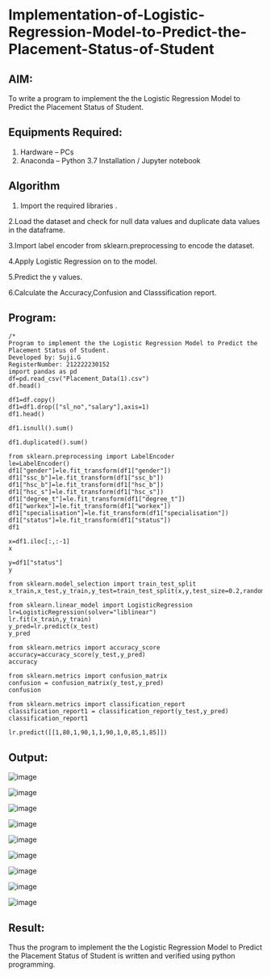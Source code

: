 # Implementation-of-Logistic-Regression-Model-to-Predict-the-Placement-Status-of-Student

## AIM:
To write a program to implement the the Logistic Regression Model to Predict the Placement Status of Student.

## Equipments Required:
1. Hardware – PCs
2. Anaconda – Python 3.7 Installation / Jupyter notebook

## Algorithm
1. Import the required libraries .

2.Load the dataset and check for null data values and duplicate data values in the dataframe.

3.Import label encoder from sklearn.preprocessing to encode the dataset.

4.Apply Logistic Regression on to the model.

5.Predict the y values.

6.Calculate the Accuracy,Confusion and Classsification report. 

## Program:
```
/*
Program to implement the the Logistic Regression Model to Predict the Placement Status of Student.
Developed by: Suji.G
RegisterNumber: 212222230152
import pandas as pd
df=pd.read_csv("Placement_Data(1).csv")
df.head()

df1=df.copy()
df1=df1.drop(["sl_no","salary"],axis=1)
df1.head()

df1.isnull().sum()

df1.duplicated().sum()

from sklearn.preprocessing import LabelEncoder
le=LabelEncoder()
df1["gender"]=le.fit_transform(df1["gender"])
df1["ssc_b"]=le.fit_transform(df1["ssc_b"])
df1["hsc_b"]=le.fit_transform(df1["hsc_b"])
df1["hsc_s"]=le.fit_transform(df1["hsc_s"])
df1["degree_t"]=le.fit_transform(df1["degree_t"])
df1["workex"]=le.fit_transform(df1["workex"])
df1["specialisation"]=le.fit_transform(df1["specialisation"])
df1["status"]=le.fit_transform(df1["status"])
df1

x=df1.iloc[:,:-1]
x

y=df1["status"]
y

from sklearn.model_selection import train_test_split
x_train,x_test,y_train,y_test=train_test_split(x,y,test_size=0.2,random_state=0)

from sklearn.linear_model import LogisticRegression
lr=LogisticRegression(solver="liblinear")
lr.fit(x_train,y_train)
y_pred=lr.predict(x_test)
y_pred

from sklearn.metrics import accuracy_score
accuracy=accuracy_score(y_test,y_pred)
accuracy

from sklearn.metrics import confusion_matrix
confusion = confusion_matrix(y_test,y_pred)
confusion

from sklearn.metrics import classification_report
classification_report1 = classification_report(y_test,y_pred)
classification_report1

lr.predict([[1,80,1,90,1,1,90,1,0,85,1,85]])

```

## Output:
![image](https://github.com/sujigunasekar/Implementation-of-Logistic-Regression-Model-to-Predict-the-Placement-Status-of-Student/assets/119559822/52d21019-5ba7-4bdb-bb35-0bd1b907c388)

![image](https://github.com/sujigunasekar/Implementation-of-Logistic-Regression-Model-to-Predict-the-Placement-Status-of-Student/assets/119559822/d7d01689-8896-40f4-b638-781f8dd88130)

![image](https://github.com/sujigunasekar/Implementation-of-Logistic-Regression-Model-to-Predict-the-Placement-Status-of-Student/assets/119559822/0cbf55b3-ebac-4414-81dc-227d3a59ac13)

![image](https://github.com/sujigunasekar/Implementation-of-Logistic-Regression-Model-to-Predict-the-Placement-Status-of-Student/assets/119559822/69934acc-b2a1-446d-b5e0-1d3dd3782c3f)

![image](https://github.com/sujigunasekar/Implementation-of-Logistic-Regression-Model-to-Predict-the-Placement-Status-of-Student/assets/119559822/fc7f31c4-ea69-4246-9d02-ddb53f520657)

![image](https://github.com/sujigunasekar/Implementation-of-Logistic-Regression-Model-to-Predict-the-Placement-Status-of-Student/assets/119559822/72098a32-9cc0-4cdd-81b3-332747a1ef68)

![image](https://github.com/sujigunasekar/Implementation-of-Logistic-Regression-Model-to-Predict-the-Placement-Status-of-Student/assets/119559822/0cfa67d6-9789-4ab1-9ec2-4ca926be831f)

![image](https://github.com/sujigunasekar/Implementation-of-Logistic-Regression-Model-to-Predict-the-Placement-Status-of-Student/assets/119559822/e74b4b46-5c91-4a54-bd5e-1e216db250fa)

![image](https://github.com/sujigunasekar/Implementation-of-Logistic-Regression-Model-to-Predict-the-Placement-Status-of-Student/assets/119559822/53a89f3d-7d1c-4c43-9c36-d88d5732b61b)



## Result:
Thus the program to implement the the Logistic Regression Model to Predict the Placement Status of Student is written and verified using python programming.
